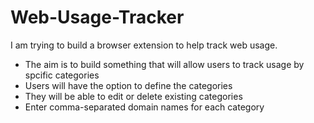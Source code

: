 # Web-Usage-Tracker
I am trying to build a browser extension to help track web usage.

- The aim is to build something that will allow users to track usage by spcific categories
- Users will have the option to define the categories
- They will be able to edit or delete existing categories
- Enter comma-separated domain names for each category